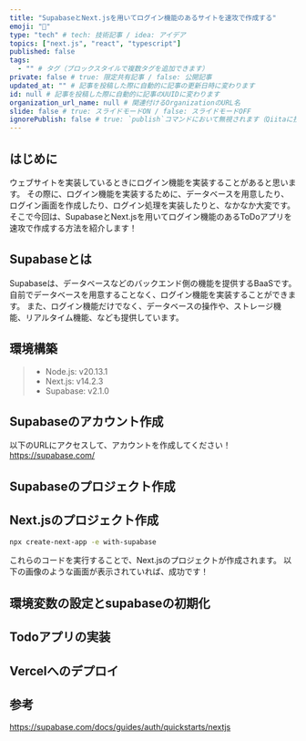```yaml
---
title: "SupabaseとNext.jsを用いてログイン機能のあるサイトを速攻で作成する"
emoji: "💭"
type: "tech" # tech: 技術記事 / idea: アイデア
topics: ["next.js", "react", "typescript"]
published: false
tags:
  - "" # タグ（ブロックスタイルで複数タグを追加できます）
private: false # true: 限定共有記事 / false: 公開記事
updated_at: "" # 記事を投稿した際に自動的に記事の更新日時に変わります
id: null # 記事を投稿した際に自動的に記事のUUIDに変わります
organization_url_name: null # 関連付けるOrganizationのURL名
slide: false # true: スライドモードON / false: スライドモードOFF
ignorePublish: false # true: `publish`コマンドにおいて無視されます（Qiitaに投稿されません） / false: `publish`コマンドで処理されます（Qiitaに投稿されます）
---
```

## はじめに
ウェブサイトを実装しているときにログイン機能を実装することがあると思います。
その際に、ログイン機能を実装するために、データベースを用意したり、ログイン画面を作成したり、ログイン処理を実装したりと、なかなか大変です。
そこで今回は、SupabaseとNext.jsを用いてログイン機能のあるToDoアプリを速攻で作成する方法を紹介します！
## Supabaseとは
Supabaseは、データベースなどのバックエンド側の機能を提供するBaaSです。
自前でデータベースを用意することなく、ログイン機能を実装することができます。
また、ログイン機能だけでなく、データベースの操作や、ストレージ機能、リアルタイム機能、なども提供しています。

## 環境構築
> - Node.js: v20.13.1  
> - Next.js: v14.2.3  
> - Supabase: v2.1.0

## Supabaseのアカウント作成
以下のURLにアクセスして、アカウントを作成してください！
https://supabase.com/
## Supabaseのプロジェクト作成

## Next.jsのプロジェクト作成
```bash
npx create-next-app -e with-supabase
```
これらのコードを実行することで、Next.jsのプロジェクトが作成されます。
以下の画像のような画面が表示されていれば、成功です！

## 環境変数の設定とsupabaseの初期化


## Todoアプリの実装


## Vercelへのデプロイ



## 参考
https://supabase.com/docs/guides/auth/quickstarts/nextjs


